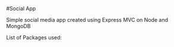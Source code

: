 #Social App

Simple social media app created using Express MVC on Node and MongoDB

List of Packages used:
